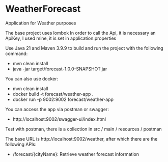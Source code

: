 # WeatherForecast

Application for Weather purposes

The base project uses lombok
In order to call the Api, it is necessary an ApiKey, I used mine, it is set in application.properties

Use Java 21 and Maven 3.9.9 to build and run the project with the following command:
- mvn clean install
- java -jar target/forecast-1.0.0-SNAPSHOT.jar

You can also use docker:
- mvn clean install
- docker build -t forecast/weather-app .
- docker run -p 9002:9002 forecast/weather-app

You can access the app via postman or swagger:
- http://localhost:9002/swagger-ui/index.html

Test with postman, there is a collection in src / main / resources / postman

The base URL is http://localhost:9002/weather, after which there are the following APIs:

- /forecast/{cityName}: Retrieve weather forecast information

